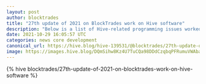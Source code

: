 ```yaml
---
layout: post
author: blocktrades
title: "27th update of 2021 on BlockTrades work on Hive software"
description: "Below is a list of Hive-related programming issues worked on by BlockTrades team during last week ..."
date: 2021-10-29 16:05:57 UTC
categories: news core development
canonical_url: https://hive.blog/hive-139531/@blocktrades/27th-update-of-2021-on-blocktrades-work-on-hive-software
image: https://images.hive.blog/DQmSihw8Kz4U7TuCQa98DDdCzqbqPFRumuVWAbareiYZW1Z/blocktrades%20update.png
---
```

{% hive blocktrades/27th-update-of-2021-on-blocktrades-work-on-hive-software %}
